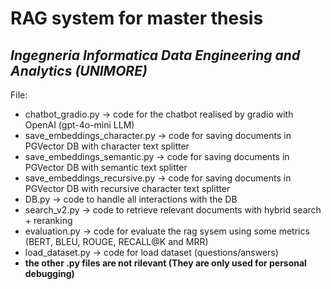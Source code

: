 # RAG system for master thesis
## *Ingegneria Informatica Data Engineering and Analytics (UNIMORE)*

File:
- chatbot_gradio.py ->  code for the chatbot realised by gradio with OpenAI (gpt-4o-mini LLM)
- save_embeddings_character.py -> code for saving documents in PGVector DB with character text splitter
- save_embeddings_semantic.py -> code for saving documents in PGVector DB with semantic text splitter
- save_embeddings_recursive.py -> code for saving documents in PGVector DB with recursive character text splitter
- DB.py -> code to handle all interactions with the DB
- search_v2.py -> code to retrieve relevant documents with hybrid search + reranking
- evaluation.py -> code for evaluate the rag sysem using some metrics (BERT, BLEU, ROUGE, RECALL@K and MRR)
- load_dataset.py -> code for load dataset (questions/answers)
- **the other .py files are not rilevant (They are only used for personal debugging)**
